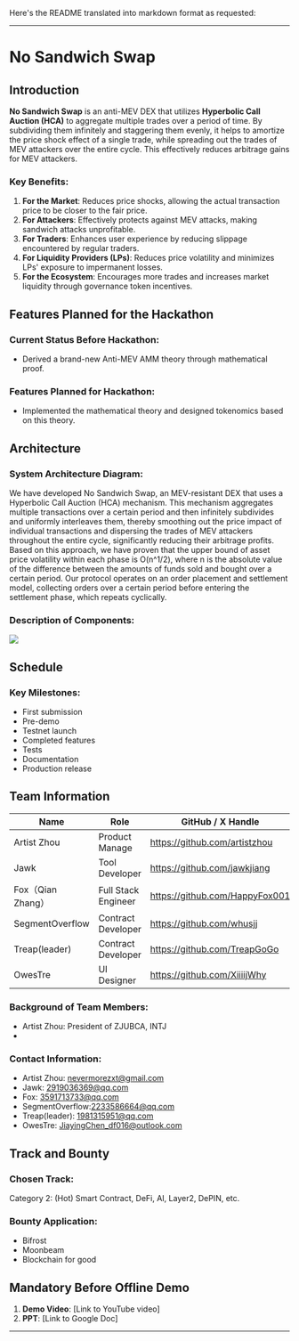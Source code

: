 Here's the README translated into markdown format as requested:

---

# No Sandwich Swap

## Introduction

**No Sandwich Swap** is an anti-MEV DEX that utilizes **Hyperbolic Call Auction (HCA)** to aggregate multiple trades over a period of time. By subdividing them infinitely and staggering them evenly, it helps to amortize the price shock effect of a single trade, while spreading out the trades of MEV attackers over the entire cycle. This effectively reduces arbitrage gains for MEV attackers.

### Key Benefits:

1. **For the Market**: Reduces price shocks, allowing the actual transaction price to be closer to the fair price.
2. **For Attackers**: Effectively protects against MEV attacks, making sandwich attacks unprofitable.
3. **For Traders**: Enhances user experience by reducing slippage encountered by regular traders.
4. **For Liquidity Providers (LPs)**: Reduces price volatility and minimizes LPs' exposure to impermanent losses.
5. **For the Ecosystem**: Encourages more trades and increases market liquidity through governance token incentives.

## Features Planned for the Hackathon

### Current Status Before Hackathon:
- Derived a brand-new Anti-MEV AMM theory through mathematical proof.

### Features Planned for Hackathon:
- Implemented the mathematical theory and designed tokenomics based on this theory.

## Architecture

### System Architecture Diagram:
We have developed No Sandwich Swap, an MEV-resistant DEX that uses a Hyperbolic Call Auction (HCA) mechanism. This mechanism aggregates multiple transactions over a certain period and then infinitely subdivides and uniformly interleaves them, thereby smoothing out the price impact of individual transactions and dispersing the trades of MEV attackers throughout the entire cycle, significantly reducing their arbitrage profits. Based on this approach, we have proven that the upper bound of asset price volatility within each phase is O(n^1/2), where n is the absolute value of the difference between the amounts of funds sold and bought over a certain period. Our protocol operates on an order placement and settlement model, collecting orders over a certain period before entering the settlement phase, which repeats cyclically.

### Description of Components:

![](Web/NoSandwichSwapPair_Web/src/assets/figure.png)


## Schedule

### Key Milestones:
- First submission
- Pre-demo
- Testnet launch
- Completed features
- Tests
- Documentation
- Production release

## Team Information

| Name     | Role          | GitHub / X Handle           |
|----------|---------------|-----------------------------|
| Artist Zhou | Product Manage| https://github.com/artistzhou    |
| Jawk| Tool Developer      | https://github.com/jawkjiang   |
| Fox（Qian Zhang） | Full Stack Engineer     | https://github.com/HappyFox001    |
| SegmentOverflow| Contract Developer      | https://github.com/whusjj   |
| Treap(leader)| Contract Developer     | https://github.com/TreapGoGo  |
|OwesTre|UI Designer     |https://github.com/XiiiijWhy   |

### Background of Team Members:
- Artist Zhou: President of ZJUBCA, INTJ
- 

### Contact Information:
- Artist Zhou: nevermorezxt@gmail.com
- Jawk: 2919036369@qq.com 
- Fox: 3591713733@qq.com
- SegmentOverflow:2233586664@qq.com
- Treap(leader): 1981315951@qq.com
- OwesTre: JiayingChen_df016@outlook.com
## Track and Bounty

### Chosen Track:
Category 2: (Hot) Smart Contract, DeFi, AI, Layer2, DePIN, etc.

### Bounty Application:
- Bifrost
- Moonbeam
- Blockchain for good

## Mandatory Before Offline Demo

1. **Demo Video**: [Link to YouTube video]
2. **PPT**: [Link to Google Doc]

---